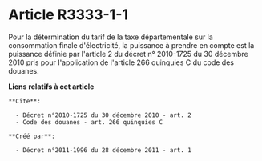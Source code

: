 # Article R3333-1-1

Pour la détermination du tarif de la taxe départementale sur la consommation finale d'électricité, la puissance à prendre en
compte est la puissance définie par l'article 2 du décret n° 2010-1725 du 30 décembre 2010
pris pour l'application de l'article 266 quinquies C du code des douanes.

**Liens relatifs à cet article**

	**Cite**:

	  - Décret n°2010-1725 du 30 décembre 2010 - art. 2
	  - Code des douanes - art. 266 quinquies C

	**Créé par**:

	  - Décret n°2011-1996 du 28 décembre 2011 - art. 1
